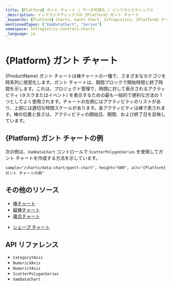 ```yaml
---
title: {Platform} ガント チャート | データ可視化 | インフラジスティックス
_description: インフラジスティックスの {Platform} ガント チャート
_keywords: {Platform} Charts, Gantt Chart, Infragistics, {Platform} チャート, ガント チャート, インフラジスティックス
mentionedTypes: ["XamDataChart", "Series"]
namespace: Infragistics.Controls.Charts
_language: ja
---
```

# {Platform} ガント チャート

{ProductName} ガント チャートは棒チャートの一種で、さまざまなカテゴリを時系列に視覚化します。ガント チャートは、期間ブロックで開始時間と終了時間を示します。これは、プロジェクト管理で、時間に対して表示されるアクティビティ (タスクまたはイベント) を表示するための最も一般的で便利な方法の 1 つとしてよく使用されます。チャートの左側にはアクティビティのリストがあり、上部には適切な時間スケールがあります。各アクティビティは棒で表されます。棒の位置と長さは、アクティビティの開始日、期間、および終了日を反映しています。


## {Platform} ガント チャートの例

次の例は、`XamDataChart` コントロールで `ScatterPolygonSeries` を使用してガント チャートを作成する方法を示しています。

`sample="/charts/data-chart/gantt-chart", height="600", alt="{Platform} ガント チャートの例"`



<div class="divider--half"></div>

## その他のリソース
- [棒チャート](bar-chart.md)
- [縦棒チャート](column-chart.md)
- [複合チャート](composite-chart.md)
<!-- - [ピラミッド チャート](pyramid-chart.md) -->
- [シェープ チャート](shape-chart.md)

## API リファレンス
- `CategoryYAxis`
- `NumericXAxis`
- `NumericYAxis`
- `ScatterPolygonSeries`
- `XamDataChart`
